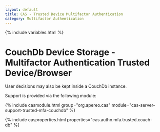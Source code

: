```yaml
---
layout: default
title: CAS - Trusted Device Multifactor Authentication
category: Multifactor Authentication
---
```


{% include variables.html %}

# CouchDb Device Storage - Multifactor Authentication Trusted Device/Browser

User decisions may also be kept inside a CouchDb instance.

Support is provided via the following module:

{% include casmodule.html group="org.apereo.cas" module="cas-server-support-trusted-mfa-couchdb" %}

{% include casproperties.html properties="cas.authn.mfa.trusted.couch-db" %}

